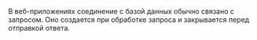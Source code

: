 В веб-приложениях соединение  с базой данных обычно связано с запросом. Оно создается при обработке запроса и закрывается перед отправкой ответа.